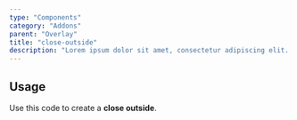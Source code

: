```yaml
---
type: "Components"
category: "Addons"
parent: "Overlay"
title: "close-outside"
description: "Lorem ipsum dolor sit amet, consectetur adipiscing elit. Nunc tempus laoreet leo sit amet iaculis."
---
```


## Usage

Use this code to create a **close outside**.

<demo>
  <demovanilla src="vanilla/components/addons/overlay-close-outside">
  </demovanilla>
</demo>
